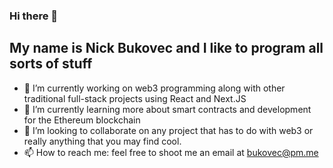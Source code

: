 ### Hi there 👋
## My name is Nick Bukovec and I like to program all sorts of stuff

- 🔭 I’m currently working on web3 programming along with other traditional full-stack projects using React and Next.JS
- 🌱 I’m currently learning more about smart contracts and development for the Ethereum blockchain
- 👯 I’m looking to collaborate on any project that has to do with web3 or really anything that you may find cool.
- 📫 How to reach me: feel free to shoot me an email at bukovec@pm.me
